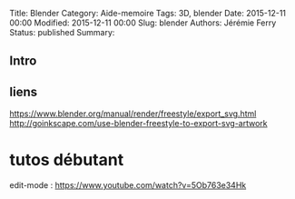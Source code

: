 Title: Blender
Category: Aide-memoire
Tags: 3D, blender
Date: 2015-12-11 00:00
Modified: 2015-12-11 00:00
Slug: blender
Authors: Jérémie Ferry
Status: published
Summary:

## Intro

## liens

https://www.blender.org/manual/render/freestyle/export_svg.html
http://goinkscape.com/use-blender-freestyle-to-export-svg-artwork


# tutos débutant

edit-mode : https://www.youtube.com/watch?v=5Ob763e34Hk

